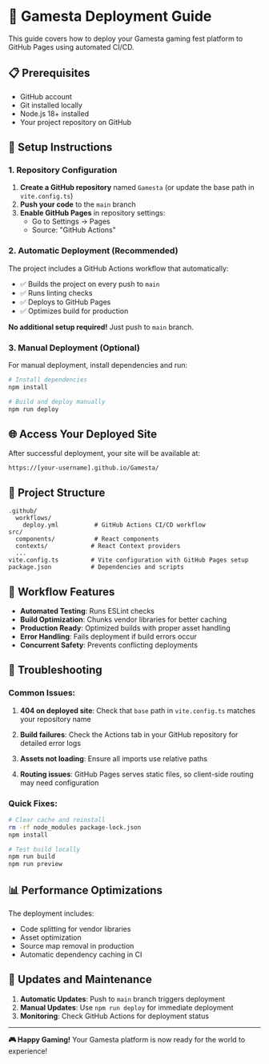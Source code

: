 # 🚀 Gamesta Deployment Guide

This guide covers how to deploy your Gamesta gaming fest platform to GitHub Pages using automated CI/CD.

## 📋 Prerequisites

- GitHub account
- Git installed locally
- Node.js 18+ installed
- Your project repository on GitHub

## 🔧 Setup Instructions

### 1. Repository Configuration

1. **Create a GitHub repository** named `Gamesta` (or update the base path in `vite.config.ts`)
2. **Push your code** to the `main` branch
3. **Enable GitHub Pages** in repository settings:
   - Go to Settings → Pages
   - Source: "GitHub Actions"

### 2. Automatic Deployment (Recommended)

The project includes a GitHub Actions workflow that automatically:
- ✅ Builds the project on every push to `main`
- ✅ Runs linting checks
- ✅ Deploys to GitHub Pages
- ✅ Optimizes build for production

**No additional setup required!** Just push to `main` branch.

### 3. Manual Deployment (Optional)

For manual deployment, install dependencies and run:

```bash
# Install dependencies
npm install

# Build and deploy manually
npm run deploy
```

## 🌐 Access Your Deployed Site

After successful deployment, your site will be available at:
```
https://[your-username].github.io/Gamesta/
```

## 📁 Project Structure

```
.github/
  workflows/
    deploy.yml          # GitHub Actions CI/CD workflow
src/
  components/           # React components
  contexts/            # React Context providers
  ...
vite.config.ts         # Vite configuration with GitHub Pages setup
package.json           # Dependencies and scripts
```

## 🔄 Workflow Features

- **Automated Testing**: Runs ESLint checks
- **Build Optimization**: Chunks vendor libraries for better caching
- **Production Ready**: Optimized builds with proper asset handling
- **Error Handling**: Fails deployment if build errors occur
- **Concurrent Safety**: Prevents conflicting deployments

## 🐛 Troubleshooting

### Common Issues:

1. **404 on deployed site**: Check that `base` path in `vite.config.ts` matches your repository name

2. **Build failures**: Check the Actions tab in your GitHub repository for detailed error logs

3. **Assets not loading**: Ensure all imports use relative paths

4. **Routing issues**: GitHub Pages serves static files, so client-side routing may need configuration

### Quick Fixes:

```bash
# Clear cache and reinstall
rm -rf node_modules package-lock.json
npm install

# Test build locally
npm run build
npm run preview
```

## 📊 Performance Optimizations

The deployment includes:
- Code splitting for vendor libraries
- Asset optimization
- Source map removal in production
- Automatic dependency caching in CI

## 🔄 Updates and Maintenance

1. **Automatic Updates**: Push to `main` branch triggers deployment
2. **Manual Updates**: Use `npm run deploy` for immediate deployment
3. **Monitoring**: Check GitHub Actions for deployment status

---

**🎮 Happy Gaming!** Your Gamesta platform is now ready for the world to experience!
